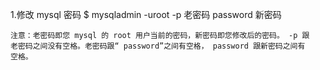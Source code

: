 1.修改 mysql 密码
	$ mysqladmin -uroot -p 老密码 password 新密码

	注意：老密码即您 mysql 的 root 用户当前的密码，新密码即您修改后的密码。 -p 跟
	老密码之间没有空格。老密码跟“ password”之间有空格， password 跟新密码之间有
	空格。